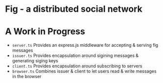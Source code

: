 # Fig - a distributed social network

# A Work in Progress

- `server.ts` Provides an express.js middleware for accepting & serving fig messages
- `issuer.ts` Provides encapsulation around sigining messages & generating siging keys
- `client.ts` Provides encapsulation around subscribing to servers
- `browser.ts` Combines issuer & client to let users read & write messages in the browser
